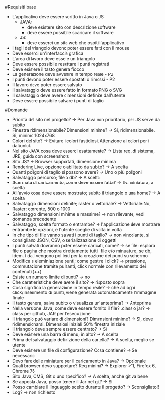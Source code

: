 #Requisiti base

- L'applicativo deve essere scritto in Java o JS
	- JAVA:
		- deve esistere sito con descrizione software
		- deve essere possibile scaricare il software
	- JS:
		- deve esserci un sito web che ospiti l'applicativo
- I tagli del triangolo devono poter essere fatti con il mouse
- Deve esserci un'interfaccia grafica
- L'area di lavoro deve essere un triangolo
- Deve essere possibile resettare i punti registrati
- Deve esistere il tasto genera fiocco
- La generazione deve avvenire in tempo reale - P2
- I punti devono poter essere spostati o rimossi - P2
- Il lavoro deve poter essere salvato
- Il salvataggio deve essere fatto in formato PNG o SVG
- Il salvataggio deve avere dimensioni definite dall'utente
- Deve essere possibile salvare i punti di taglio



#Domande
- Priorità del sito nel progetto? -> Per Java non prioritario, per JS serve da subito
- Finestra ridimensionabile? Dimensioni minime? -> Si, ridimensionabile. Sì, minimo 1024x768
- Colori del sito? -> Evitare i colori fastidiosi. Attenzione ai colori per i daltonici.
- Nel sito JAVA cosa deve esserci esattamente? -> Lista req. di sistema, JRE, guida con screenshots
- Sito JS? -> Browser supportati, dimensione minima
- Rendering Live, opzione o abilitato da subito? -> A scelta
- Quanti poligoni di taglio si possono avere? -> Uno o più poligoni
- Salvataggio percorso; file o db? -> A scelta
- Scermata di caricamento, come deve essere fatta? -> Ev. miniatura, a scelta
- All'avvio cosa deve essere mostrato; subito il triangolo o una home? -> A scelta
- Salvataggio dimensioni definite; raster o vettoriale? -> Vettoriale:No, Raster: corrente, 500 o 1000
- Salvataggio dimensioni minime e massime? -> non rilevante, vedi domanda precedente
- Salvataggio, scelta formato o entrambe? -> l'applicazione deve mostrare entrambe le opzioni, e l'utente sceglie di volta in volta
- In che tipo di file vanno salvati i punti di taglio? -> non vincolante, si consigliano JSON, CSV, o serializzazione di oggetti
- I punti salvati dovranno poter essere caricati, come? -> se file: esplora file o pagina che mostra direttamente tutti i file e/o minuature, se db, idem. I dati vengono poi letti per la creazione dei punti su schermo
- Modifica e eleminiazione punti; come gestire i click? -> pressione, commutazione tramite pulsanti, click normale con rilevamento dei contenuti (++)
- Esiste un numero limite di punti? -> no
- Che caratteristiche deve avere il sito? -> risposto sopra
- Cosa significa la generazione in tempo reale? -> che ad ogni click/inserimento di punti, viene generata automaticamente l'immagine finale
- Il tasto genera, salva subito o visualizza un'anteprima? -> Anteprima
- Nella versione Java, come deve essere fornito il file? .class o jar? -> class per github, JAR per l'esecuzione
- Il triangolo può variare di dimensioni? Dimensioni minime? -> Sì, deve ridimensionarsi. Dimensioni iniziali 50% finestra iniziale
- Il triangolo deve sempre essere centrato? -> Sì
- Deve esistere una barra di menu; in alto? -> A scelta
- Prima del salvataggio definizione della cartella? -> A scelta, meglio se utente
- Deve esistere un file di configurazione? Cosa contiene? -> Se necessario
- Devo fare delle miniature per il caricamento in Java? -> Opzionale
- Quali browser devo supportare? Req minimi? -> Explorer >11, Firefox 6, Chrome 76
- Sito Java, CMS, Git o uno specifico? -> A scelta, anche git va bene
- Se apposta Java, posso tenere il Jar nel git? -> Sì
- Posso cambiare il linguaggio scelto durante il progetto? -> Sconsigliato!!
- Log? -> non richiesto
